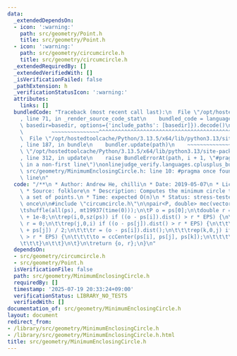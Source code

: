 ```yaml
---
data:
  _extendedDependsOn:
  - icon: ':warning:'
    path: src/geometry/Point.h
    title: src/geometry/Point.h
  - icon: ':warning:'
    path: src/geometry/circumcircle.h
    title: src/geometry/circumcircle.h
  _extendedRequiredBy: []
  _extendedVerifiedWith: []
  _isVerificationFailed: false
  _pathExtension: h
  _verificationStatusIcon: ':warning:'
  attributes:
    links: []
  bundledCode: "Traceback (most recent call last):\n  File \"/opt/hostedtoolcache/Python/3.13.5/x64/lib/python3.13/site-packages/onlinejudge_verify/documentation/build.py\"\
    , line 71, in _render_source_code_stat\n    bundled_code = language.bundle(stat.path,\
    \ basedir=basedir, options={'include_paths': [basedir]}).decode()\n          \
    \         ~~~~~~~~~~~~~~~^^^^^^^^^^^^^^^^^^^^^^^^^^^^^^^^^^^^^^^^^^^^^^^^^^^^^^^^^^^^^^^^^^\n\
    \  File \"/opt/hostedtoolcache/Python/3.13.5/x64/lib/python3.13/site-packages/onlinejudge_verify/languages/cplusplus.py\"\
    , line 187, in bundle\n    bundler.update(path)\n    ~~~~~~~~~~~~~~^^^^^^\n  File\
    \ \"/opt/hostedtoolcache/Python/3.13.5/x64/lib/python3.13/site-packages/onlinejudge_verify/languages/cplusplus_bundle.py\"\
    , line 312, in update\n    raise BundleErrorAt(path, i + 1, \"#pragma once found\
    \ in a non-first line\")\nonlinejudge_verify.languages.cplusplus_bundle.BundleErrorAt:\
    \ src/geometry/MinimumEnclosingCircle.h: line 10: #pragma once found in a non-first\
    \ line\n"
  code: "/**\n * Author: Andrew He, chilli\n * Date: 2019-05-07\n * License: CC0\n\
    \ * Source: folklore\n * Description: Computes the minimum circle that encloses\
    \ a set of points.\n * Time: expected O(n)\n * Status: stress-tested\n */\n#pragma\
    \ once\n\n#include \"circumcircle.h\"\n\npair<P, double> mec(vector<P> ps) {\n\
    \tshuffle(all(ps), mt19937(time(0)));\n\tP o = ps[0];\n\tdouble r = 0, EPS = 1\
    \ + 1e-8;\n\trep(i,0,sz(ps)) if ((o - ps[i]).dist() > r * EPS) {\n\t\to = ps[i],\
    \ r = 0;\n\t\trep(j,0,i) if ((o - ps[j]).dist() > r * EPS) {\n\t\t\to = (ps[i]\
    \ + ps[j]) / 2;\n\t\t\tr = (o - ps[i]).dist();\n\t\t\trep(k,0,j) if ((o - ps[k]).dist()\
    \ > r * EPS) {\n\t\t\t\to = ccCenter(ps[i], ps[j], ps[k]);\n\t\t\t\tr = (o - ps[i]).dist();\n\
    \t\t\t}\n\t\t}\n\t}\n\treturn {o, r};\n}\n"
  dependsOn:
  - src/geometry/circumcircle.h
  - src/geometry/Point.h
  isVerificationFile: false
  path: src/geometry/MinimumEnclosingCircle.h
  requiredBy: []
  timestamp: '2025-07-19 20:33:24+09:00'
  verificationStatus: LIBRARY_NO_TESTS
  verifiedWith: []
documentation_of: src/geometry/MinimumEnclosingCircle.h
layout: document
redirect_from:
- /library/src/geometry/MinimumEnclosingCircle.h
- /library/src/geometry/MinimumEnclosingCircle.h.html
title: src/geometry/MinimumEnclosingCircle.h
---
```


